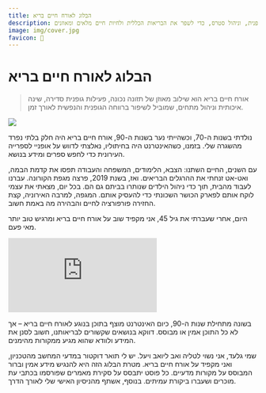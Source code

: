 ```yaml
---
title: הבלוג לאורח חיים בריא
description: בלוג לאורח חיים בריא מציע מדריכים וטיפים לחיים בריאים, כולל תזונה מאוזנת, פעילות גופנית, וניהול סטרס, כדי לשפר את הבריאות הכללית ולחיות חיים מלאים ומאוזנים.
image: img/cover.jpg
favicon: 🧘
---
```


# הבלוג לאורח חיים בריא

> אורח חיים בריא הוא שילוב מאוזן של תזונה נכונה, פעילות גופנית סדירה, שינה איכותית וניהול מתחים, שמוביל לשיפור ברווחה הגופנית והנפשית לאורך זמן.


![](img/me.jpg)


נולדתי בשנות ה-70, וכשהייתי נער בשנות ה-90, אורח חיים בריא היה חלק בלתי נפרד מהשגרה שלי. בזמנו, כשהאינטרנט היה בחיתוליו, נאלצתי לדווש על אופניי לספרייה העירונית כדי לחפש ספרים ומידע בנושא.

עם השנים, החיים השתנו: הצבא, הלימודים, המשפחה והעבודה תפסו את קדמת הבמה, ואט-אט זנחתי את ההרגלים הבריאים. ואז, בשנת 2019, פרצה מגפת הקורונה. 
עברנו לעבוד מהבית, תוך כדי ניהול הילדים שנותרו בביתם גם הם. 
בכל יום, מצאתי את עצמי לוקח אותם לפארק הכושר השכונתי כדי להעסיק אותם. המגפה, למרבה האירוניה, קצת החזירה פורפורציה לחיים והבהירה מה באמת חשוב.

היום, אחרי שעברתי את גיל 45, אני מקפיד שוב על אורח חיים בריא ומרגיש טוב יותר מאי פעם.


<iframe 
src="https://www.youtube.com/embed/mcOmWqc8O64?si=AtYI3WW7uaVytzlT" 
title="YouTube video player" 
frameborder="0" 
allow="accelerometer; autoplay; clipboard-write; encrypted-media; gyroscope; picture-in-picture; web-share" 
referrerpolicy="strict-origin-when-cross-origin" 
allowfullscreen></iframe>

בשונה מתחילת שנות ה-90, כיום האינטרנט מוצף בתוכן בנוגע לאורח חיים בריא – אך לא כל התוכן אמין או מבוסס. דווקא בנושאים שקשורים לבריאותנו, חשוב לסנן את המידע ולוודא שהוא מגיע ממקורות מהימנים.

שמי גלעד, אני נשוי לטליה ואב ליואב ויעל. יש לי תואר דוקטור במדעי המחשב מהטכניון, ואני מקפיד על אורח חיים בריא. 
מטרת הבלוג הזה היא להנגיש מידע אמין וברור המבוסס על מקורות מדעיים. 
כל פוסט יתבסס על סקירת מאמרים שפורסמו בכתבי עת מוכרים ושעברו ביקורת עמיתים. 
בנוסף, אשתף מהניסיון האישי שלי לאורך הדרך.


